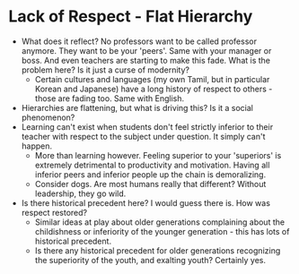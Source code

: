 # Lack of Respect - Flat Hierarchy

- What does it reflect? No professors want to be called professor anymore. They want to be your 'peers'. Same with your manager or boss. And even teachers are starting to make this fade. What is the problem here? Is it just a curse of modernity?
  - Certain cultures and languages (my own Tamil, but in particular Korean and Japanese) have a long history of respect to others - those are fading too. Same with English.
- Hierarchies are flattening, but what is driving this? Is it a social phenomenon?
- Learning can't exist when students don't feel strictly inferior to their teacher with respect to the subject under question. It simply can't happen.
  - More than learning however. Feeling superior to your 'superiors' is extremely detrimental to productivity and motivation. Having all inferior peers and inferior people up the chain is demoralizing.
  - Consider dogs. Are most humans really that different? Without leadership, they go wild.
- Is there historical precedent here? I would guess there is. How was respect restored?
  - Similar ideas at play about older generations complaining about the childishness or inferiority of the younger generation - this has lots of historical precedent.
  - Is there any historical precedent for older generations recognizing the superiority of the youth, and exalting youth? Certainly yes.
